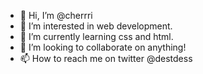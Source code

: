 - 👋 Hi, I’m @cherrri
- 👀 I’m interested in web development. 
- 🌱 I’m currently learning css and html. 
- 💞️ I’m looking to collaborate on anything! 
- 📫 How to reach me on twitter @destdess

<!---
cherrri/cherrri is a ✨ special ✨ repository because its `README.md` (this file) appears on your GitHub profile.
You can click the Preview link to take a look at your changes.
--->
